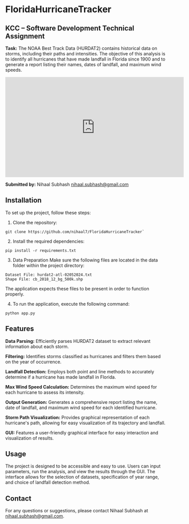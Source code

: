 # FloridaHurricaneTracker

## KCC – Software Development Technical Assignment

**Task:** The NOAA Best Track Data (HURDAT2) contains historical data on storms, including their paths and intensities. The objective of this analysis is to identify all hurricanes that have made landfall in Florida since 1900 and to generate a report listing their names, dates of landfall, and maximum wind speeds.

<iframe width="560" height="315" src="https://www.youtube.com/embed/cVo0tt9Kf5U" frameborder="0" allow="accelerometer; autoplay; clipboard-write; encrypted-media; gyroscope; picture-in-picture" allowfullscreen></iframe>


**Submitted by:** Nihaal Subhash
nihaal.subhash@gmail.com

## Installation

To set up the project, follow these steps:

1. Clone the repository:
```
git clone https://github.com/nihaal7/FloridaHurricaneTracker`
```

2. Install the required dependencies:
```
pip install -r requirements.txt
```

3. Data Preparation 
Make sure the following files are located in the data folder within the project directory:
```
Dataset File: hurdat2-atl-02052024.txt
Shape File: cb_2018_12_bg_500k.shp
```
The application expects these files to be present in order to function properly.

4. To run the application, execute the following command:
```
python app.py
```

## Features

**Data Parsing:** Efficiently parses HURDAT2 dataset to extract relevant information about each storm.

**Filtering:** Identifies storms classified as hurricanes and filters them based on the year of occurrence.

**Landfall Detection:** Employs both point and line methods to accurately determine if a hurricane has made landfall in Florida.

**Max Wind Speed Calculation:** Determines the maximum wind speed for each hurricane to assess its intensity.

**Output Generation:** Generates a comprehensive report listing the name, date of landfall, and maximum wind speed for each identified hurricane.

**Storm Path Visualization:** Provides graphical representation of each hurricane's path, allowing for easy visualization of its trajectory and landfall.

**GUI:** Features a user-friendly graphical interface for easy interaction and visualization of results.

## Usage

The project is designed to be accessible and easy to use. Users can input parameters, run the analysis, and view the results through the GUI. The interface allows for the selection of datasets, specification of year range, and choice of landfall detection method.

## Contact
For any questions or suggestions, please contact Nihaal Subhash at nihaal.subhash@gmail.com.
